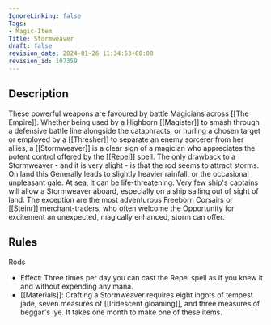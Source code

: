 ```yaml
---
IgnoreLinking: false
Tags:
- Magic-Item
Title: Stormweaver
draft: false
revision_date: 2024-01-26 11:34:53+00:00
revision_id: 107359
---
```


## Description
These powerful weapons are favoured by battle Magicians across [[The Empire]]. Whether being used by a Highborn [[Magister]] to smash through a defensive battle line alongside the cataphracts, or hurling a chosen target  or employed by a [[Thresher]] to separate an enemy sorcerer from her allies, a [[Stormweaver]] is a clear sign of a magician who appreciates the potent control offered by the [[Repel]] spell.
The only drawback to a Stormweaver - and it is very slight - is that the rod seems to attract storms. On land this Generally leads to slightly heavier rainfall, or the occasional unpleasant gale. At sea, it can be life-threatening. Very few ship's captains will allow a Stormweaver aboard, especially on a ship sailing out of sight of land. The exception are the most adventurous Freeborn Corsairs or [[Steinr]] merchant-traders, who often welcome the Opportunity for excitement an unexpected, magically enhanced, storm can offer.
## Rules
Rods
* Effect: Three times per day you can cast the Repel spell as if you knew it and without expending any mana.
* [[Materials]]: Crafting a Stormweaver requires eight ingots of tempest jade, seven measures of [[Iridescent gloaming]], and three  measures of beggar's lye. It takes one month to make one of these items.